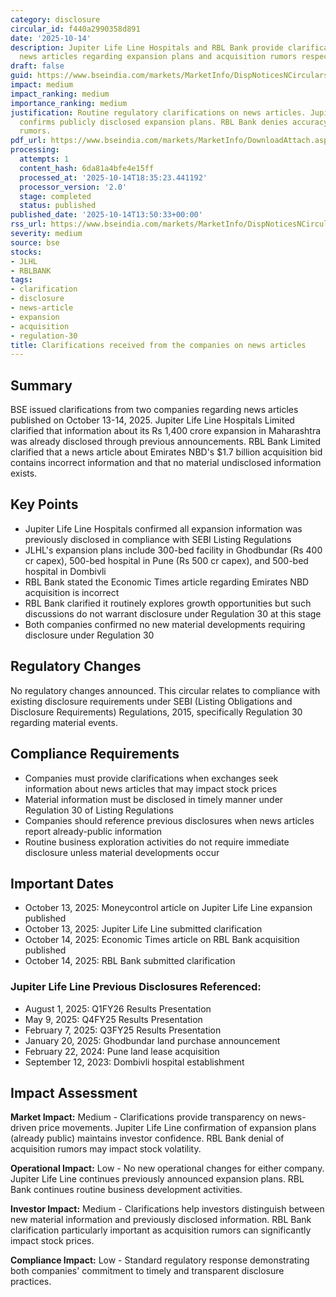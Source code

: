 ```yaml
---
category: disclosure
circular_id: f440a2990358d891
date: '2025-10-14'
description: Jupiter Life Line Hospitals and RBL Bank provide clarifications on recent
  news articles regarding expansion plans and acquisition rumors respectively.
draft: false
guid: https://www.bseindia.com/markets/MarketInfo/DispNoticesNCirculars.aspx?Noticeid={656CA04D-CB78-407D-B09D-75DB6D445423}&noticeno=20251014-51&dt=10/14/2025&icount=51&totcount=61&flag=0
impact: medium
impact_ranking: medium
importance_ranking: medium
justification: Routine regulatory clarifications on news articles. Jupiter Life Line
  confirms publicly disclosed expansion plans. RBL Bank denies accuracy of acquisition
  rumors.
pdf_url: https://www.bseindia.com/markets/MarketInfo/DownloadAttach.aspx?id=20251014-51&attachedId=419ab6c6-d69f-4ca1-99e7-52de6984d188
processing:
  attempts: 1
  content_hash: 6da81a4bfe4e15ff
  processed_at: '2025-10-14T18:35:23.441192'
  processor_version: '2.0'
  stage: completed
  status: published
published_date: '2025-10-14T13:50:33+00:00'
rss_url: https://www.bseindia.com/markets/MarketInfo/DispNoticesNCirculars.aspx?Noticeid={656CA04D-CB78-407D-B09D-75DB6D445423}&noticeno=20251014-51&dt=10/14/2025&icount=51&totcount=61&flag=0
severity: medium
source: bse
stocks:
- JLHL
- RBLBANK
tags:
- clarification
- disclosure
- news-article
- expansion
- acquisition
- regulation-30
title: Clarifications received from the companies on news articles
---
```


## Summary

BSE issued clarifications from two companies regarding news articles published on October 13-14, 2025. Jupiter Life Line Hospitals Limited clarified that information about its Rs 1,400 crore expansion in Maharashtra was already disclosed through previous announcements. RBL Bank Limited clarified that a news article about Emirates NBD's $1.7 billion acquisition bid contains incorrect information and that no material undisclosed information exists.

## Key Points

- Jupiter Life Line Hospitals confirmed all expansion information was previously disclosed in compliance with SEBI Listing Regulations
- JLHL's expansion plans include 300-bed facility in Ghodbundar (Rs 400 cr capex), 500-bed hospital in Pune (Rs 500 cr capex), and 500-bed hospital in Dombivli
- RBL Bank stated the Economic Times article regarding Emirates NBD acquisition is incorrect
- RBL Bank clarified it routinely explores growth opportunities but such discussions do not warrant disclosure under Regulation 30 at this stage
- Both companies confirmed no new material developments requiring disclosure under Regulation 30

## Regulatory Changes

No regulatory changes announced. This circular relates to compliance with existing disclosure requirements under SEBI (Listing Obligations and Disclosure Requirements) Regulations, 2015, specifically Regulation 30 regarding material events.

## Compliance Requirements

- Companies must provide clarifications when exchanges seek information about news articles that may impact stock prices
- Material information must be disclosed in timely manner under Regulation 30 of Listing Regulations
- Companies should reference previous disclosures when news articles report already-public information
- Routine business exploration activities do not require immediate disclosure unless material developments occur

## Important Dates

- October 13, 2025: Moneycontrol article on Jupiter Life Line expansion published
- October 13, 2025: Jupiter Life Line submitted clarification
- October 14, 2025: Economic Times article on RBL Bank acquisition published
- October 14, 2025: RBL Bank submitted clarification

### Jupiter Life Line Previous Disclosures Referenced:
- August 1, 2025: Q1FY26 Results Presentation
- May 9, 2025: Q4FY25 Results Presentation
- February 7, 2025: Q3FY25 Results Presentation
- January 20, 2025: Ghodbundar land purchase announcement
- February 22, 2024: Pune land lease acquisition
- September 12, 2023: Dombivli hospital establishment

## Impact Assessment

**Market Impact:** Medium - Clarifications provide transparency on news-driven price movements. Jupiter Life Line confirmation of expansion plans (already public) maintains investor confidence. RBL Bank denial of acquisition rumors may impact stock volatility.

**Operational Impact:** Low - No new operational changes for either company. Jupiter Life Line continues previously announced expansion plans. RBL Bank continues routine business development activities.

**Investor Impact:** Medium - Clarifications help investors distinguish between new material information and previously disclosed information. RBL Bank clarification particularly important as acquisition rumors can significantly impact stock prices.

**Compliance Impact:** Low - Standard regulatory response demonstrating both companies' commitment to timely and transparent disclosure practices.